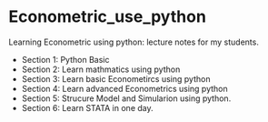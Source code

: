 # Econometric_use_python
Learning Econometric using python: lecture notes for my students.

* Section 1: Python Basic
* Section 2: Learn mathmatics using python
* Section 3: Learn basic Econometircs using python
* Section 4: Learn advanced Econometrics using python
* Section 5: Strucure Model and Simularion using python.
* Section 6: Learn STATA in one day. 

